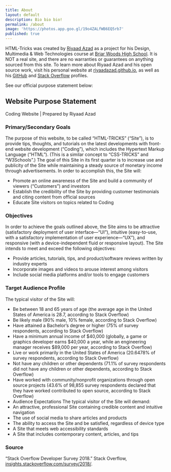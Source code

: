 ```yaml
---
title: About
layout: default
description: Bio bio bio!
permalink: /about
image: 'https://photos.app.goo.gl/19o4ZALfWB6EQ5rb7'
published: true
---
```

HTML-Tricks was created by [Riyaad Azad](https://riyaadazad.github.io) as a project for his Design, Multimedia &amp; Web Technologies course at [Briar Woods High School](https://www.lcps.org/bwhs). It is NOT a real site, and there are no warranties or guarantees on anything sourced from this site. To learn more about Riyaad Azad and his open source work, visit his personal website at [riyaadazad.github.io](https://riyaadazad.github.io), as well as his [GitHub](https://github.com/riyaadazad) and [Stack Overflow](https://stackoverflow.com/story/riyaadazad) profiles.

See our official purpose statement below:

## Website Purpose Statement
Coding Website | Prepared by Riyaad Azad

### Primary/Secondary Goals
The purpose of this website, to be called “HTML-TRICKS” (“Site”), is to provide tips, thoughts, and tutorials on the latest developments with front-end website development (“Coding”), which includes the Hypertext Markup Language (“HTML”). (This is a similar concept to “CSS-TRICKS” and “W3Schools”.) The goal of this Site in its first quarter is to increase use and publicity of the Site while maintaining a steady source of monetary income through advertisements. In order to accomplish this, the Site will:
* Promote an online awareness of the Site and build a community of viewers (“Customers”) and investors
* Establish the credibility of the Site by providing customer testimonials and citing content from official sources
* Educate Site visitors on topics related to Coding

### Objectives
In order to achieve the goals outlined above, the Site aims to be attractive (satisfactory deployment of user interface—“UI”), intuitive (easy-to-use, with a satisfactory implementation of user experience—“UX”), and responsive (with a device-independent fluid or responsive layout). The Site intends to meet and exceed the following objectives:
* Provide articles, tutorials, tips, and product/software reviews written by industry experts
* Incorporate images and videos to arouse interest among visitors
* Include social media platforms and/or tools to engage customers

### Target Audience Profile
The typical visitor of the Site will:
* Be between 18 and 65 years of age (the average age in the United States of America is 28.7, according to Stack Overflow)
* Be likely male (90% male, 10% female, according to Stack Overflow)
* Have attained a Bachelor’s degree or higher (75% of survey respondents, according to Stack Overflow)
* Have a minimum annual income of $40,000 (globally, a game or graphics developer earns $40,000 a year, while an engineering manager receives $89,000 per year, according to Stack Overflow)
* Live or work primarily in the United States of America (20.6478% of survey respondents, according to Stack Overflow)
* Not have any children or other dependents (71.1% of survey respondents did not have any children or other dependents, according to Stack Overflow)
* Have worked with community/nonprofit organizations through open source projects (43.6% of 98,855 survey respondents declared that they have worked contributed to open source, according to Stack Overflow)
* Audience Expectations The typical visitor of the Site will demand:
* An attractive, professional Site containing credible content and intuitive navigation
* The use of social media to share articles and products
* The ability to access the Site and be satisfied, regardless of device type
* A Site that meets web accessibility standards
* A Site that includes contemporary content, articles, and tips

### Source
“Stack Overflow Developer Survey 2018.” Stack Overflow, [insights.stackoverflow.com/survey/2018/](insights.stackoverflow.com/survey/2018/).
